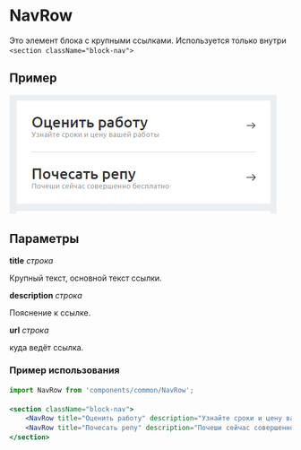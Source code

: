 # NavRow

Это элемент блока с крупными ссылками. Используется только внутри `<section className="block-nav">`

## Пример
![NavRow image](./NavRow.png)

## Параметры
**title** *строка*

Крупный текст, основной текст ссылки.

**description** *строка*

Пояснение к ссылке.

**url** *строка*

куда ведёт ссылка.

### Пример использования
```jsx
import NavRow from 'components/common/NavRow';

<section className="block-nav">
    <NavRow title="Оценить работу" description="Узнайте сроки и цену вашей работы" url='#'/>
    <NavRow title="Почесать репу" description="Почеши сейчас совершенно бесплатно" url='/'/>
</section>
```